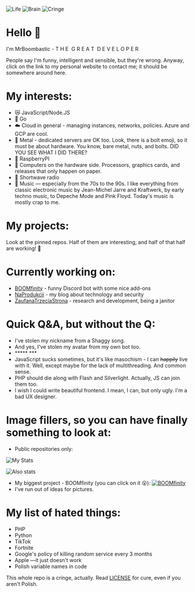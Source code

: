 ![Life](https://img.shields.io/badge/Life-sure-mint.svg) ![Brain](https://img.shields.io/badge/Brain-up--to--date-mint.svg) ![Cringe](https://img.shields.io/badge/Cringe-loads-orange.svg)

# Hello 👋

I'm MrBoombastic - T H E&nbsp;&nbsp;G R E A T&nbsp;&nbsp;D E V E L O P E R

People say I'm funny, intelligent and sensible, but they're wrong.
Anyway, click on the link to my personal website to contact me; it should be somewhere around here.

# My interests:

- 😿 JavaScript/Node.JS
- 💖 Go
- ☁️ Cloud in general - managing instances, networks, policies. Azure and GCP are cool.
- 🔩 Metal - dedicated servers are OK too. Look, there is a bolt emoji, so it must be about hardware. You know, bare
  metal, nuts, and bolts. DID YOU SEE WHAT I DID THERE?
- 🥕 RaspberryPI
- 💾 Computers on the hardware side. Processors, graphics cards, and releases that only happen on paper.
- 🥚 Shortwave radio
- 🎹 Music — especially from the 70s to the 90s. I like everything from classic electronic music by Jean-Michel Jarre and
  Kraftwerk, by early techno music, to Depeche Mode and Pink Floyd. Today's music is mostly crap to me.

# My projects:

Look at the pinned repos. Half of them are interesting, and half of that half are working! 🫨

# Currently working on:

- [BOOMfinity](https://boomfinity.xyz) - funny Discord bot with some nice add-ons
- [NaProdukcji](https://naprodukcji.xyz) - my blog about technology and security
- [ZaufanaTrzeciaStrona](https://zaufanatrzeciastrona.pl/) - research and development, being a janitor

# Quick Q&A, but without the Q:

- I've stolen my nickname from a Shaggy song.
- And yes, I've stolen my avatar from my own bot too.
- \***** ***
- JavaScript sucks sometimes, but it's like masochism - I can ~~happily~~ live with it. Well, except maybe for the lack
  of
  multithreading. And common sense.
- PHP should die along with Flash and Silverlight. Actually, JS can join them too.
- I wish I could write beautiful frontend. I mean, I can, but only ugly. I'm a bad UX designer.

# Image fillers, so you can have finally something to look at:

- Public repositories only:

![My Stats](https://github-readme-stats.vercel.app/api?username=MrBoombastic&theme=synthwave&show_icons=true)

![Also stats](https://github-readme-stats.vercel.app/api/top-langs/?username=MrBoombastic&theme=synthwave&layout=compact)

- My biggest project - BOOMfinity (you can click on it 😮):
  [![BOOMfinity](https://cdn.discordapp.com/avatars/450017151323996173/9255dd75f4dcfe2c7ca17393a7dcdebf.png?size=4096)](https://boomfinity.xyz)
- I've run out of ideas for pictures.

# My list of hated things:

- PHP
- Python
- TikTok
- Fortnite
- Google's policy of killing random service every 3 months
- Apple —it just doesn't work
- Polish variable names in code

This whole repo is a cringe, actually. Read [LICENSE](LICENSE.md) for cure, even if you aren't Polish.
